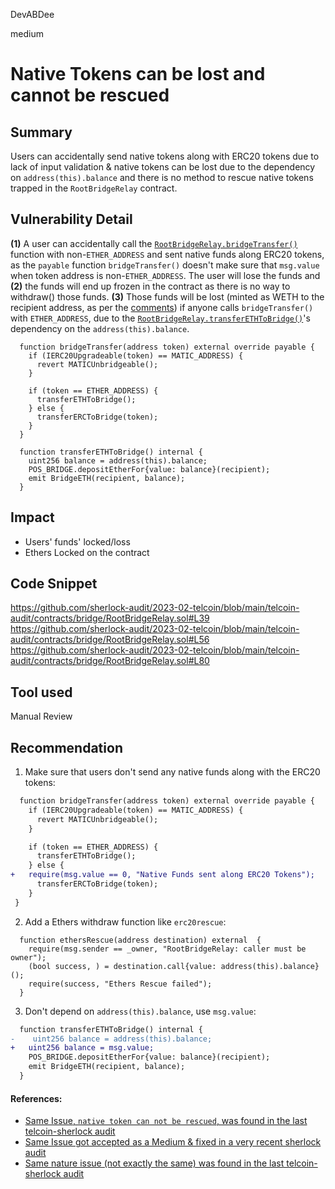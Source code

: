 DevABDee

medium

# Native Tokens can be lost and cannot be rescued

## Summary
Users can accidentally send native tokens along with ERC20 tokens due to lack of input validation & native tokens can be lost due to the dependency on `address(this).balance` and there is no method to rescue native tokens trapped in the `RootBridgeRelay` contract.

## Vulnerability Detail
**(1)** A user can accidentally call the [`RootBridgeRelay.bridgeTransfer()`](https://github.com/sherlock-audit/2023-02-telcoin/blob/main/telcoin-audit/contracts/bridge/RootBridgeRelay.sol#L39) function with non-`ETHER_ADDRESS` and sent native funds along ERC20 tokens, as the `payable` function `bridgeTransfer()` doesn't make sure that `msg.value` when token address is non-`ETHER_ADDRESS`. The user will lose the funds and **(2)** the funds will end up frozen in the contract as there is no way to withdraw() those funds. **(3)** Those funds will be lost (minted as WETH to the recipient address, as per the [comments](https://github.com/sherlock-audit/2023-02-telcoin/blob/main/telcoin-audit/contracts/bridge/RootBridgeRelay.sol#L53)) if anyone calls `bridgeTransfer()` with `ETHER_ADDRESS`, due to the [`RootBridgeRelay.transferETHToBridge()`](https://github.com/sherlock-audit/2023-02-telcoin/blob/main/telcoin-audit/contracts/bridge/RootBridgeRelay.sol#L55)'s dependency on the `address(this).balance`.
```solidity
  function bridgeTransfer(address token) external override payable {
    if (IERC20Upgradeable(token) == MATIC_ADDRESS) {
      revert MATICUnbridgeable();
    }

    if (token == ETHER_ADDRESS) {
      transferETHToBridge();
    } else {
      transferERCToBridge(token);
    }
  }
```
```solidity
  function transferETHToBridge() internal {
    uint256 balance = address(this).balance;
    POS_BRIDGE.depositEtherFor{value: balance}(recipient);
    emit BridgeETH(recipient, balance);
  }
```
 
## Impact
- Users' funds' locked/loss
- Ethers Locked on the contract

## Code Snippet
https://github.com/sherlock-audit/2023-02-telcoin/blob/main/telcoin-audit/contracts/bridge/RootBridgeRelay.sol#L39
https://github.com/sherlock-audit/2023-02-telcoin/blob/main/telcoin-audit/contracts/bridge/RootBridgeRelay.sol#L56
https://github.com/sherlock-audit/2023-02-telcoin/blob/main/telcoin-audit/contracts/bridge/RootBridgeRelay.sol#L80

## Tool used

Manual Review

## Recommendation
1. Make sure that users don't send any native funds along with the ERC20 tokens:
```diff
  function bridgeTransfer(address token) external override payable {
    if (IERC20Upgradeable(token) == MATIC_ADDRESS) {
      revert MATICUnbridgeable();
    }

    if (token == ETHER_ADDRESS) {
      transferETHToBridge();
    } else {
+   require(msg.value == 0, "Native Funds sent along ERC20 Tokens");
      transferERCToBridge(token);
    }
 }
```
2. Add a Ethers withdraw function like `erc20rescue`:
```solidity
  function ethersRescue(address destination) external  {
    require(msg.sender == _owner, "RootBridgeRelay: caller must be owner");
    (bool success, ) = destination.call{value: address(this).balance}();
    require(success, "Ethers Rescue failed");
  }
```
3. Don't depend on `address(this).balance`, use `msg.value`:
```diff
  function transferETHToBridge() internal {
-    uint256 balance = address(this).balance;
+   uint256 balance = msg.value;
    POS_BRIDGE.depositEtherFor{value: balance}(recipient);
    emit BridgeETH(recipient, balance);
  }
```

#### References:
- [Same Issue, `native token can not be rescued`, was found in the last telcoin-sherlock audit](https://github.com/sherlock-audit/2022-11-telcoin-judging/issues/80)
- [Same Issue got accepted as a Medium & fixed in a very recent sherlock audit](https://github.com/sherlock-audit/2023-02-openq-judging/issues/288)
- [Same nature issue (not exactly the same) was found in the last telcoin-sherlock audit](https://github.com/sherlock-audit/2022-11-telcoin-judging/issues/76)
